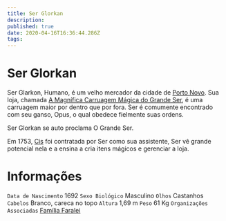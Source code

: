 ```yaml
---
title: Ser Glorkan
description: 
published: true
date: 2020-04-16T16:36:44.286Z
tags: 
---
```


<!-- SUBTITLE: Visão geral sobre Ser Glorkan -->

# Ser Glorkan
Ser Glarkon, Humano, é um velho mercador da cidade de [Porto Novo](/lugares/plano-material/drafeon/sudeste-de-drafeon/porto-novo#porto-novo). Sua loja, chamada [A Magnífica Carruagem Mágica do Grande Ser](/lugares/plano-material/drafeon/sudeste-de-drafeon/porto-novo/a-magnifica-carruagem-magica-do-grande-ser#a-magnifica-carruagem-magica-do-grande-ser), é uma carruagem maior por dentro que por fora. Ser é comumente encontrado com seu ganso, Opus, o qual obedece fielmente suas ordens.

Ser Glorkan se auto proclama O Grande Ser.

Em 1753, [Cis](/individuos/cis) foi contratada por Ser como sua assistente, Ser vê grande potencial nela e a ensina a cria itens mágicos e gerenciar a loja.

# Informações
`Data de Nascimento` 1692
`Sexo Biológico` Masculino
`Olhos` Castanhos
`Cabelos` Branco, careca no topo
`Altura` 1,69 m
`Peso` 61 Kg
`Organizações Associadas` [Família Faralei](/faccoes/faccoes-familiares/familia-faralei#familia-faralei)

